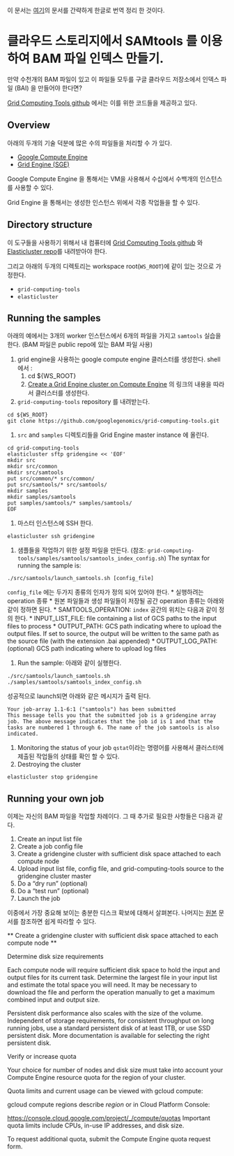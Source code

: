 이 문서는 [여기](http://googlegenomics.readthedocs.io/en/latest/use_cases/run_samtools_over_many_files/index.html)의 문서를 간략하게 한글로 번역 정리 한 것이다.
# 클라우드 스토리지에서 SAMtools 를 이용하여 BAM 파일 인덱스 만들기.
만약 수천개의 BAM 파일이 있고 이 파일들 모두를 구글 클라우드 저장소에서 인덱스 파일 (BAI) 을 만들어야 한다면?

[Grid Computing Tools github](https://github.com/googlegenomics/grid-computing-tools) 에서는 이를 위한 코드들을 제공하고 있다.

## Overview
아래의 두개의 기술 덕분에 많은 수의 파일들을 처리할 수 가 있다.
* [Google Compute Engine](https://cloud.google.com/compute/)
* [Grid Engine (SGE)](http://gridengine.info/)

Google Compute Engine 을 통해서는 VM을 사용해서 수십에서 수백개의 인스턴스를 사용할 수 있다.

Grid Engine 을 통해서는 생성한 인스턴스 위에서 각종 작업들을 할 수 있다.

## Directory structure
이 도구들을 사용하기 위해서 내 컴퓨터에 [Grid Computing Tools github](https://github.com/googlegenomics/grid-computing-tools) 와 [Elasticluster repo](https://github.com/gc3-uzh-ch/elasticluster)를 내려받아야 한다.

그리고 아래의 두개의 디렉토리는 workspace root(`WS_ROOT`)에 같이 있는 것으로 가정한다.

* `grid-computing-tools`
* `elasticluster`

## Running the samples

아래의 예에서는 3개의 worker 인스턴스에서 6개의 파일을 가지고 `samtools` 실습을 한다. (BAM 파일은 public repo에 있는 BAM 파일 사용)

1. grid engine을 사용하는 google compute engine 클러스터를 생성한다.
    shell 에서 :
    1. cd ${WS_ROOT}
    1. [Create a Grid Engine cluster on Compute Engine](http://googlegenomics.readthedocs.io/en/latest/use_cases/setup_gridengine_cluster_on_compute_engine/index.html) 의 링크의 내용을 따라서 클러스터를 생성한다.
1. `grid-computing-tools` repository 를 내려받는다.
```
cd ${WS_ROOT}
git clone https://github.com/googlegenomics/grid-computing-tools.git
```
1. `src` and `samples`  디렉토리들을 Grid Engine master instance 에 올린다.
```
cd grid-computing-tools
elasticluster sftp gridengine << 'EOF'
mkdir src
mkdir src/common
mkdir src/samtools
put src/common/* src/common/
put src/samtools/* src/samtools/
mkdir samples
mkdir samples/samtools
put samples/samtools/* samples/samtools/
EOF
```
1. 마스터 인스턴스에 SSH 한다.
```
elasticluster ssh gridengine
```
1. 샘플들을 작업하기 위한 설정 파일을 만든다. (참조: `grid-computing-tools/samples/samtools/samtools_index_config.sh`)
The syntax for running the sample is:
```
./src/samtools/launch_samtools.sh [config_file]
```
`config_file` 에는 두가지 종류의 인자가 정의 되어 있어야 한다.
    * 실행하려는 operation 종류
    * 원본 파일들과 생성 파일들이 저장될 공간
operation 종류는 아래와 같이 정하면 된다.
    * SAMTOOLS_OPERATION: `index`
공간의 위치는 다음과 같이 정의 한다.
    * INPUT_LIST_FILE: file containing a list of GCS paths to the input files to process
    * OUTPUT_PATH: GCS path indicating where to upload the output files. If set to source, the output will be written to the same path as the source file (with the extension .bai appended)
    * OUTPUT_LOG_PATH: (optional) GCS path indicating where to upload log files
1. Run the sample:
아래와 같이 실행한다.
```
./src/samtools/launch_samtools.sh ./samples/samtools/samtools_index_config.sh
```
성공적으로 launch되면 아래와 같은 메시지가 출력 된다. 
```
Your job-array 1.1-6:1 ("samtools") has been submitted
This message tells you that the submitted job is a gridengine array job. The above message indicates that the job id is 1 and that the tasks are numbered 1 through 6. The name of the job samtools is also indicated.
```
1. Monitoring the status of your job
`qstat`이라는 명령어를 사용해서 클러스터에 제출된 작업들의 상태를 확인 할 수 있다.
1. Destroying the cluster
```
elasticluster stop gridengine
```

## Running your own job
이제는 자신의 BAM 파일을 작업할 차례이다. 그 때 추가로 필요한 사항들은 다음과 같다.
1. Create an input list file
1. Create a job config file
1. Create a gridengine cluster with sufficient disk space attached to each compute node
1. Upload input list file, config file, and grid-computing-tools source to the gridengine cluster master
1. Do a “dry run” (optional)
1. Do a “test run” (optional)
1. Launch the job

이중에서 가장 중요해 보이는 충분한 디스크 확보에 대해서 살펴본다. 나머지는 [원본](http://googlegenomics.readthedocs.io/en/latest/use_cases/run_samtools_over_many_files/index.html) 문서를 참조하면 쉽게 따라할 수 있다.

** Create a gridengine cluster with sufficient disk space attached to each compute node **

Determine disk size requirements

Each compute node will require sufficient disk space to hold the input and output files for its current task. Determine the largest file in your input list and estimate the total space you will need. It may be necessary to download the file and perform the operation manually to get a maximum combined input and output size.

Persistent disk performance also scales with the size of the volume. Independent of storage requirements, for consistent throughput on long running jobs, use a standard persistent disk of at least 1TB, or use SSD persistent disk. More documentation is available for selecting the right persistent disk.


Verify or increase quota

Your choice for number of nodes and disk size must take into account your Compute Engine resource quota for the region of your cluster.

Quota limits and current usage can be viewed with gcloud compute:

gcloud compute regions describe *region*
or in Cloud Platform Console:

https://console.cloud.google.com/project/_/compute/quotas
Important quota limits include CPUs, in-use IP addresses, and disk size.

To request additional quota, submit the Compute Engine quota request form.

